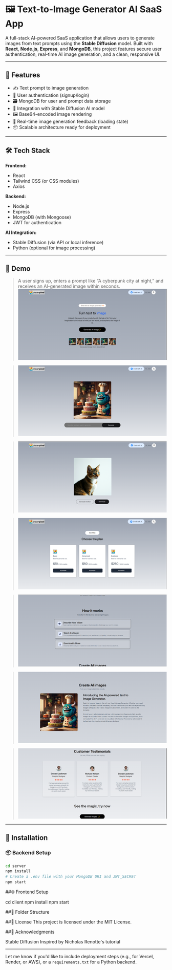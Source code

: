 # 🖼️ Text-to-Image Generator AI SaaS App

A full-stack AI-powered SaaS application that allows users to generate images from text prompts using the **Stable Diffusion** model. Built with **React**, **Node.js**, **Express**, and **MongoDB**, this project features secure user authentication, real-time AI image generation, and a clean, responsive UI.

---

## 🚀 Features

- ✍️ Text prompt to image generation
- 🔐 User authentication (signup/login)
- 🗃️ MongoDB for user and prompt data storage
- 🧠 Integration with Stable Diffusion AI model
- 🖼️ Base64-encoded image rendering
- 🔄 Real-time image generation feedback (loading state)
- 📦 Scalable architecture ready for deployment

---

## 🛠️ Tech Stack

**Frontend:**
- React
- Tailwind CSS (or CSS modules)
- Axios

**Backend:**
- Node.js
- Express
- MongoDB (with Mongoose)
- JWT for authentication

**AI Integration:**
- Stable Diffusion (via API or local inference)
- Python (optional for image processing)

---

## 📸 Demo

> A user signs up, enters a prompt like “A cyberpunk city at night,” and receives an AI-generated image within seconds.  
> ![Demo Screenshot](sample/demo.png)

> ![Demo Screenshot](sample/demo1.png)

> ![Demo Screenshot](sample/demo2.png)

> ![Demo Screenshot](sample/demo3.png)

> ![Demo Screenshot](sample/demo4.png)

> ![Demo Screenshot](sample/demo5.png)

> ![Demo Screenshot](sample/demo6.png)
---

## 🧰 Installation

### 📦 Backend Setup

```bash
cd server
npm install
# Create a .env file with your MongoDB URI and JWT_SECRET
npm start

```
##🌐 Frontend Setup

cd client
npm install
npm start


##📂 Folder Structure

##📜 License
This project is licensed under the MIT License.

##🙌 Acknowledgments

Stable Diffusion
Inspired by Nicholas Renotte's tutorial


---

Let me know if you'd like to include deployment steps (e.g., for Vercel, Render, or AWS), or a `requirements.txt` for a Python backend.
